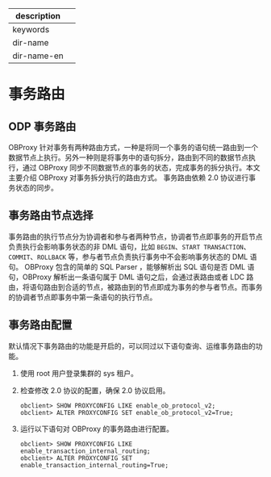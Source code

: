|description||
|---|---|
|keywords||
|dir-name||
|dir-name-en||

# 事务路由

## ODP 事务路由

OBProxy 针对事务有两种路由方式，一种是将同一个事务的语句统一路由到一个数据节点上执行。另外一种则是将事务中的语句拆分，路由到不同的数据节点执行，通过 OBProxy 同步不同数据节点的事务的状态，完成事务的拆分执行。本文主要介绍 OBProxy 对事务拆分执行的路由方式。
事务路由依赖 2.0 协议进行事务状态的同步。

## 事务路由节点选择

事务路由的执行节点分为协调者和参与者两种节点，协调者节点即事务的开启节点负责执行会影响事务状态的非 DML 语句，比如 `BEGIN`、`START TRANSACTION`、`COMMIT`、`ROLLBACK` 等，参与者节点负责执行事务中不会影响事务状态的 DML 语句。
OBProxy 包含的简单的 SQL Parser ，能够解析出 SQL 语句是否 DML 语句，OBProxy 解析出一条语句属于 DML 语句之后，会通过表路由或者 LDC 路由，将语句路由到合适的节点，被路由到的节点即成为事务的参与者节点。而事务的协调者节点即事务中第一条语句的执行节点。

## 事务路由配置

默认情况下事务路由的功能是开启的，可以同过以下语句查询、运维事务路由的功能。

1. 使用 root 用户登录集群的 sys 租户。
2. 检查修改 2.0 协议的配置，确保 2.0 协议启用。

    ```shell
    obclient> SHOW PROXYCONFIG LIKE enable_ob_protocol_v2;
    obclient> ALTER PROXYCONFIG SET enable_ob_protocol_v2=True;
    ```

3. 运行以下语句对 OBProxy 的事务路由进行配置。

    ```shell
    obclient> SHOW PROXYCONFIG LIKE enable_transaction_internal_routing;
    obclient> ALTER PROXYCONFIG SET enable_transaction_internal_routing=True;
    ```
